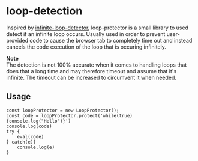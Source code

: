 # loop-detection
Inspired by [infinite-loop-detector](https://github.com/xieranmaya/infinite-loop-detector), loop-protector is a small library to used detect if an infinite loop occurs. Usually used in order to prevent user-provided code to cause the browser tab to completely time out and instead cancels the code execution of the loop that is occuring infinitely.

**Note**  
The detection is not 100% accurate when it comes to handling loops that does that a long time and may therefore timeout and assume that it's infinite. The timeout can be increased to circumvent it when needed.

## Usage

```
const loopProtector = new LoopProtector();
const code = loopProtector.protect('while(true){console.log("Hello")}')
console.log(code)
try {
    eval(code)
} catch(e){
    console.log(e)
}
```